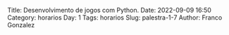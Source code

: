 Title: Desenvolvimento de jogos com Python.
Date: 2022-09-09 16:50
Category: horarios
Day: 1
Tags: horarios
Slug: palestra-1-7
Author: Franco Gonzalez
